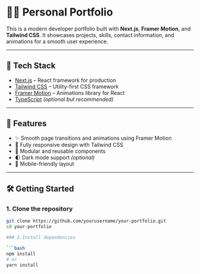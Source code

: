# 🧑‍💻 Personal Portfolio

This is a modern developer portfolio built with **Next.js**, **Framer Motion**, and **Tailwind CSS**. It showcases projects, skills, contact information, and animations for a smooth user experience.

---

## 🚀 Tech Stack

- [Next.js](https://nextjs.org/) – React framework for production
- [Tailwind CSS](https://tailwindcss.com/) – Utility-first CSS framework
- [Framer Motion](https://www.framer.com/motion/) – Animations library for React
- [TypeScript](https://www.typescriptlang.org/) *(optional but recommended)*

---

## 📸 Features

- ✨ Smooth page transitions and animations using Framer Motion
- 🎨 Fully responsive design with Tailwind CSS
- 🧩 Modular and reusable components
- 🌓 Dark mode support *(optional)*
- 📱 Mobile-friendly layout

---

## 🛠️ Getting Started

### 1. Clone the repository

```bash
git clone https://github.com/yourusername/your-portfolio.git
cd your-portfolio

### 2.Install dependencies

```bash
npm install
# or
yarn install


